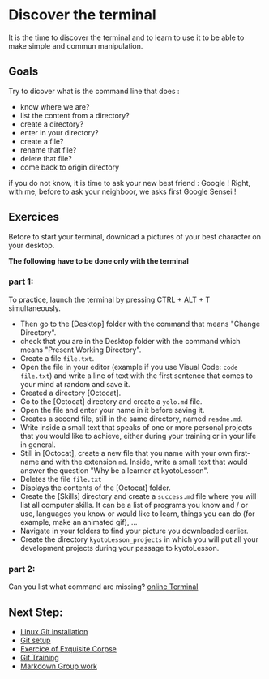 # Discover the terminal

It is the time to discover the terminal and to learn to use it to be able to make simple and commun manipulation.

## Goals

Try to dicover what is the command line that does :
- know where we are?
- list the content from a directory?
- create a directory?
- enter in your directory?
- create a file?
- rename that file?
- delete that file?
- come back to origin directory


if you do not know, it is time to ask your new best friend : Google !
Right, with me, before to ask your neighboor, we asks first Google Sensei !

## Exercices

Before to start your terminal, download a pictures of your best character on your desktop.

**The following have to be done only with the terminal**

### part 1:

To practice, launch the terminal by pressing CTRL + ALT + T simultaneously.
- Then go to the [Desktop] folder with the command that means "Change Directory".
- check that you are in the Desktop folder with the command which means "Present Working Directory".
- Create a file `file.txt`.
- Open the file in your editor (example if you use Visual Code: `code file.txt`) and write a line of text with the first sentence that comes to your mind at random and save it.
- Created a directory [Octocat].
- Go to the [Octocat] directory and create a `yolo.md` file.
- Open the file and enter your name in it before saving it.
- Creates a second file, still in the same directory, named `readme.md`.
- Write inside a small text that speaks of one or more personal projects that you would like to achieve, either during your training or in your life in general.
- Still in [Octocat], create a new file that you name with your own first-name and with the extension `md`. Inside, write a small text that would answer the question "Why be a learner at kyotoLesson".
- Deletes the file `file.txt`
- Displays the contents of the [Octocat] folder.
- Create the [Skills] directory and create a `success.md` file where you will list all computer skills. It can be a list of programs you know and / or use, languages you know or would like to learn, things you can do (for example, make an animated gif), ...
- Navigate in your folders to find your picture you downloaded earlier.
- Create the directory `kyotoLesson_projects` in which you will put all your development projects during your passage to kyotoLesson.

### part 2:

Can you list what command are missing?
[online Terminal](https://web-terminal-e92cb.firebaseapp.com/)

## Next Step:
- [Linux Git installation](00-terminal-git-markdown/git/installation.md)
- [Git setup](00-terminal-git-markdown/git/setup.md)
- [Exercice of Exquisite Corpse](00-terminal-git-markdown/git/exquisite-corpse.md)
- [Git Training](00-terminal-git-markdown/git/practice.md)
- [Markdown Group work](00-terminal-git-markdown/git/group-work.md)
